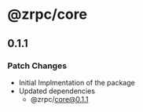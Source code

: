 # @zrpc/core

## 0.1.1

### Patch Changes

- Initial Implmentation of the package
- Updated dependencies
  - @zrpc/core@0.1.1

